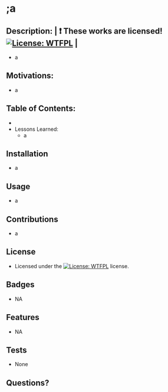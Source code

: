 # ;a
## Description:       | :exclamation:  These works are licensed! [![License: WTFPL](https://img.shields.io/badge/License-WTFPL-brightgreen.svg)](http://www.wtfpl.net/about/)  |
- a
## Motivations:
- a
## Table of Contents:
- 
- Lessons Learned:
  * a
## Installation
- a
## Usage
 - a
## Contributions
 - a
## License
 - Licensed under the [![License: WTFPL](https://img.shields.io/badge/License-WTFPL-brightgreen.svg)](http://www.wtfpl.net/about/) license.
## Badges
 - NA
## Features
 - NA
## Tests
 - None
## Questions?
